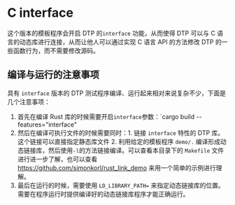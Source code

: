 # C interface

这个版本的模板程序会开启 DTP 的`interface` 功能，从而使得 DTP 可以与 C 语言的动态库进行连接，从而让他人可以通过实现 C 语言 API 的方法修改 DTP 的一些函数行为，而不需要修改源码。

## 编译与运行的注意事项

具有 `interface` 版本的 DTP 测试程序编译、运行起来相对来说复杂不少，下面是几个注意事项：

1. 首先在编译 Rust 库的时候需要开启`interface`参数：`cargo build --features="interface"
2. 然后在编译可执行文件的时候需要同时：1. 链接 `interface` 特性的 DTP 库。这个链接可以直接指定静态库文件 2. 利用给定的模板程序 `demo/.` 编译形成动态链接库，然后使用`-l`的方法链接编译。可以查看本目录下的 `Makefile` 文件进行进一步了解，也可以查看 https://github.com/simonkorl/rust_link_demo 来用一个简单的示例进行理解。
3. 最后在运行的时候，需要使用 `LD_LIBRARY_PATH=` 来指定动态链接库的位置。需要在程序运行时提供编译好的动态链接库程序才能正确运行。